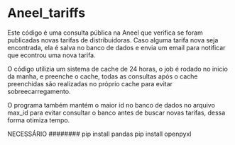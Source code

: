 # Aneel_tariffs
Este código é uma consulta pública na Aneel que verifica se foram publicadas novas tarifas de distribuidoras.
Caso alguma tarifa nova seja encontrada, ela é salva no banco de dados e envia um email para notificar que econtrou uma nova tarifa.

O código utilizia um sistema de cache de 24 horas, o job é rodado no inicio da manha, e preenche o cache, todas as consultas após o cache preenchidas são realizadas no próprio cache para evitar sobreecarregamento.

O programa também mantém o maior id no banco de dados no arquivo max_id para evitar consultar o banco antes de buscar novas tarifas, dessa forma otimiza tempo.

NECESSÁRIO ########
pip install pandas
pip install openpyxl
